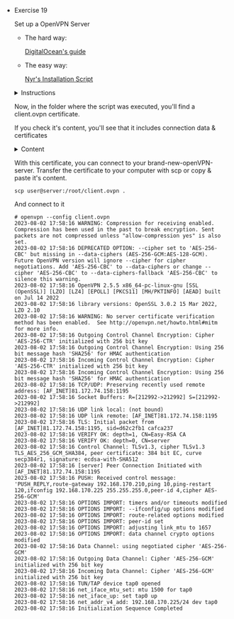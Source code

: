 - Exercise 19
  
  Set up a OpenVPN Server
  
  - The hard way:
    
    [DigitalOcean's guide](https://www.digitalocean.com/community/tutorials/how-to-set-up-and-configure-an-openvpn-server-on-ubuntu-20-04)
    
  - The easy way:
  
    [Nyr's Installation Script](https://github.com/Nyr/openvpn-install)
    
  <details>
  <summary>Instructions</summary>
    
    Execute the following command and follow on screen instructions
    ```
    wget https://git.io/vpn -O openvpn-install.sh && bash openvpn-install.sh
    ```
    
    ```
    Welcome to this OpenVPN road warrior installer!
    
    This server is behind NAT. What is the public IPv4 address or hostname?
    Public IPv4 address / hostname [x.x.x.x]: 
    
    Which protocol should OpenVPN use?
       1) UDP (recommended)
       2) TCP
    Protocol [1]: 1
    
    What port should OpenVPN listen to?
    Port [1194]:     
    
    Select a DNS server for the clients:
       1) Current system resolvers
       2) Google
       3) 1.1.1.1
       4) OpenDNS
       5) Quad9
       6) AdGuard
    DNS server [1]: 2
    
    Enter a name for the first client:
    Name [client]: 
    
    OpenVPN installation is ready to begin.
    Press any key to continue...
    
    [..... lots of things .....]
    
    Finished!
    
    The client configuration is available in: /root/client.ovpn
    New clients can be added by running this script again.
    
    ```
  </details>
  
  Now, in the folder where the script was executed, you'll find a client.ovpn certificate.
    
  If you check it's content, you'll see that it includes connection data & certificates
  
  <details>
  <summary>Content</summary>
  
  ```
  client
  dev tun
  proto udp
  remote x.x.x.x 1194
  resolv-retry infinite
  nobind
  persist-key
  persist-tun
  remote-cert-tls server
  auth SHA512
  cipher AES-256-CBC
  ignore-unknown-option block-outside-dns
  verb 3
  <ca>
  -----BEGIN CERTIFICATE-----
  MIIDSzCCAjOgAwIBAgIUbFeeubPJYoiHYEzWZckxJniTC4EwDQYJKoZIhvcNAQEL
  [....]
  dY0q3XGzgieiKFrb3/W50rmhQcOGtkcY2+9DJzyHvQ==
  -----END CERTIFICATE-----
  </ca>
  <cert>
  -----BEGIN CERTIFICATE-----
  MIIDVTCCAj2gAwIBAgIRAKyNnWCGCY/GSNtPpexOJwQwDQYJKoZIhvcNAQELBQAw
  [....]
  /dKP/nvvOm3ZZimZcAj5UmwCD8ALUL0vzUUpmT2a03q/rGGT7lQ/Ivs=
  -----END CERTIFICATE-----
  </cert>
  <key>
  -----BEGIN PRIVATE KEY-----
  MIIEvQIBADANBgkqhkiG9w0BAQEFAASCBKcwggSjAgEAAoIBAQC9kHkzicUwFFuJ
  [....]
  RY+T0fKfq15SwqxdQBmggQ0=
  -----END PRIVATE KEY-----
  </key>
  <tls-crypt>
  -----BEGIN OpenVPN Static key V1-----
  3260a106508ee53900db112086e49f2f
  [....]
  44e51c8c6c7b391a11b30e3d94e69931
  -----END OpenVPN Static key V1-----
  </tls-crypt>  
  ```
  </details>
  
  With this certificate, you can connect to your brand-new-openVPN-server.
  Transfer the certificate to your computer with scp or copy & paste it's content.
  
  ```
  scp user@server:/root/client.ovpn .
  ```
  
  And connect to it
  
  ```
  # openvpn --config client.ovpn
  2023-08-02 17:58:16 WARNING: Compression for receiving enabled. Compression has been used in the past to break encryption. Sent packets are not compressed unless "allow-compression yes" is also set.
  2023-08-02 17:58:16 DEPRECATED OPTION: --cipher set to 'AES-256-CBC' but missing in --data-ciphers (AES-256-GCM:AES-128-GCM). Future OpenVPN version will ignore --cipher for cipher negotiations. Add 'AES-256-CBC' to --data-ciphers or change --cipher 'AES-256-CBC' to --data-ciphers-fallback 'AES-256-CBC' to silence this warning.
  2023-08-02 17:58:16 OpenVPN 2.5.5 x86_64-pc-linux-gnu [SSL (OpenSSL)] [LZO] [LZ4] [EPOLL] [PKCS11] [MH/PKTINFO] [AEAD] built on Jul 14 2022
  2023-08-02 17:58:16 library versions: OpenSSL 3.0.2 15 Mar 2022, LZO 2.10
  2023-08-02 17:58:16 WARNING: No server certificate verification method has been enabled.  See http://openvpn.net/howto.html#mitm for more info.
  2023-08-02 17:58:16 Outgoing Control Channel Encryption: Cipher 'AES-256-CTR' initialized with 256 bit key
  2023-08-02 17:58:16 Outgoing Control Channel Encryption: Using 256 bit message hash 'SHA256' for HMAC authentication
  2023-08-02 17:58:16 Incoming Control Channel Encryption: Cipher 'AES-256-CTR' initialized with 256 bit key
  2023-08-02 17:58:16 Incoming Control Channel Encryption: Using 256 bit message hash 'SHA256' for HMAC authentication
  2023-08-02 17:58:16 TCP/UDP: Preserving recently used remote address: [AF_INET]81.172.74.158:1195
  2023-08-02 17:58:16 Socket Buffers: R=[212992->212992] S=[212992->212992]
  2023-08-02 17:58:16 UDP link local: (not bound)
  2023-08-02 17:58:16 UDP link remote: [AF_INET]81.172.74.158:1195
  2023-08-02 17:58:16 TLS: Initial packet from [AF_INET]81.172.74.158:1195, sid=d62c2fb1 cafca237
  2023-08-02 17:58:16 VERIFY OK: depth=1, CN=Easy-RSA CA
  2023-08-02 17:58:16 VERIFY OK: depth=0, CN=server
  2023-08-02 17:58:16 Control Channel: TLSv1.3, cipher TLSv1.3 TLS_AES_256_GCM_SHA384, peer certificate: 384 bit EC, curve secp384r1, signature: ecdsa-with-SHA512
  2023-08-02 17:58:16 [server] Peer Connection Initiated with [AF_INET]81.172.74.158:1195
  2023-08-02 17:58:16 PUSH: Received control message: 'PUSH_REPLY,route-gateway 192.168.170.210,ping 10,ping-restart 120,ifconfig 192.168.170.225 255.255.255.0,peer-id 4,cipher AES-256-GCM'
  2023-08-02 17:58:16 OPTIONS IMPORT: timers and/or timeouts modified
  2023-08-02 17:58:16 OPTIONS IMPORT: --ifconfig/up options modified
  2023-08-02 17:58:16 OPTIONS IMPORT: route-related options modified
  2023-08-02 17:58:16 OPTIONS IMPORT: peer-id set
  2023-08-02 17:58:16 OPTIONS IMPORT: adjusting link_mtu to 1657
  2023-08-02 17:58:16 OPTIONS IMPORT: data channel crypto options modified
  2023-08-02 17:58:16 Data Channel: using negotiated cipher 'AES-256-GCM'
  2023-08-02 17:58:16 Outgoing Data Channel: Cipher 'AES-256-GCM' initialized with 256 bit key
  2023-08-02 17:58:16 Incoming Data Channel: Cipher 'AES-256-GCM' initialized with 256 bit key
  2023-08-02 17:58:16 TUN/TAP device tap0 opened
  2023-08-02 17:58:16 net_iface_mtu_set: mtu 1500 for tap0
  2023-08-02 17:58:16 net_iface_up: set tap0 up
  2023-08-02 17:58:16 net_addr_v4_add: 192.168.170.225/24 dev tap0
  2023-08-02 17:58:16 Initialization Sequence Completed
  ```
